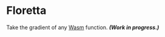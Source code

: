 # Floretta

Take the gradient of any [Wasm][] function. _**(Work in progress.)**_

[wasm]: https://webassembly.org/
